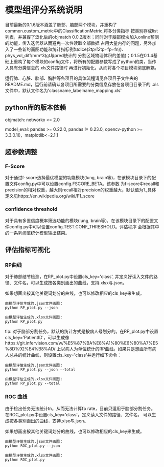 # 模型组评分系统说明

目前最新的0.1.6版本涵盖了肺部、脑部两个模块，并重构了common.custom_metric中的ClassificationMetric,将多分类指标
按类别存成list列表，并兼容了泛化后的objmatch 0.0.2版本；同时对于脑部模块加入online预测的功能，传入迭代器从而避免一次性读取全部数据
占用大量内存的问题，另外加入了一些新的画图功能和统计指标例如dice(2*tp/(2*tp+fp+fn))、phys_vol_diff/mm^3(gt与pred统计的
分割区域物理体积的差值)；0.1.5在0.1.4基础上重构了每个模块的config文件，将所有的配置参数写成了python的类，当传入具有分类信息的.xls文件路径时
再进行初始化，从而将各个项目模块彻底解耦。

运行肺、心脏、脑部、胸腔等各项目的具体流程请见各项目子文件夹的README.md，运行前请确认各项目所需要的分类信息存放在各项目目录下的
.xls文件中，默认文件名为'classname_labelname_mapping.xls'

## python库的版本依赖

objmatch: networkx <= 2.0

model_eval: pandas >= 0.22.0, pandas != 0.23.0, opencv-python >= 3.3.0.10，matplotlib<=2.1.1

## 超参数调整

### F-Score
对于通过f-score选择最优模型的功能模块(lung, brain等)，在该模块目录下的配置文件config.py中可以设置config.FSCORE_BETA。该参数
为f-score中recall和precision的相对权重，越大则recall相对precision的权重越大，默认值为1.,具体定义见https://en.wikipedia.org/wiki/F1_score

### confidence threshold
对于具有多置信度概率筛选功能的模块(lung, brain等)，在该模块目录下的配置文件config.py中可以设置config.TEST.CONF_THRESHOLD。评估程序
会根据其中的一系列阈值统计模型输出结果。

## 评估指标可视化

### RP曲线

对于肺部结节检测，在RP_plot.py中设置cls_key='class', 并定义好读入文件的路径、文件名，可以生成按各类别画出的曲线，支持.xlsx与.json。

如果想画出按其他关键词划分的曲线，也可以修改相应的cls_key来生成。
```
由模型评估生成的.json文件画图：
python RP_plot.py --json

由模型评估生成的.xlsx文件画图：
python RP_plot.py

```
tip: 对于脑部分割任务，默认的统计方式是按病人号划分的。在RP_plot.py中设置cls_key='PatientID'，可以生成像https://git.infervision.com/w/%E5%87%BA%E8%A1%80%E6%80%A7%E5%8D%92%E4%B8%AD/ 
上以病人为单位统计的RP曲线。如果只是想画所有病人总共的统计曲线，则设置cls_key='class'并运行如下命令：

```
由模型评估生成的.json文件画图：
python RP_plot.py --json --total

由模型评估生成的.xlsx文件画图：
python RP_plot.py --total

```

### ROC 曲线

由于检出任务无法统计tn，从而无法计算fp rate，目前只适用于脑部分割任务。在ROC_plot.py中设置cls_key='class'，定义读入文件的路径、文件名，
可以生成按各类别画出的曲线，支持.xlsx与.json。

如果想画出按其他关键词划分的曲线，也可以修改相应的cls_key来生成。
```
由模型评估生成的.json文件画图：
python ROC_plot.py --json

由模型评估生成的.xlsx文件画图：
python ROC_plot.py
```


